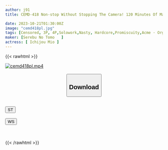 ```yaml
---
author: j91
title: CEMD-418 Non-stop Without Stopping The Camera! 120 Minutes Of Masochist Woman Who Wants To Be Made Into A Hole For Ejaculation! Mio Ichijo

date: 2023-10-21T01:30:00Z
image: "cemd418pl.jpg"
tags: [Censored, 3P, 4P,Solowork,Nasty, Hardcore,Promiscuity,Acme · Orgasm,Spanking	]
maker: [Serebu No Tomo   ]
actress: [ Ichijou Mio ]
---
```



{{< rawhtml >}}

<div class="video" data-videoid="mgJlpGXLjecQX9">
    <a href="javascript:;">
        <img src="https://my.j91.asia/posts/cemd418pl/cemd418pl.jpg" width="WIDTH" height="HEIGHT" alt="cemd418pl.mp4" loading="lazy">
    </a>
</div>

<script type="text/javascript" src="https://j91.asia/asset/on-demand-st.js"></script>

<br>
  <link rel="stylesheet" href="https://j91.asia/asset/bs5.css">
  
  <center>
  <button class="btn btn-primary" type="button" data-bs-toggle="collapse" data-bs-target=".multi-collapse" aria-expanded="false" aria-controls="multiCollapseExample1 multiCollapseExample2"><h2>Download</h2></button></center>
</p>
<div class="row">
  <div class="col">
    <div class="collapse multi-collapse" id="multiCollapseExample1">
      <div class="card card-body">
	      	      <br>
<div class="buttons">  
<a href="https://streamtape.to/v/mgJlpGXLjecQX9"><button class="btn-hover color-3"><i class="fa fa-download"></i> ST</button></a></div>
    </div>
  </div>
</div>
  <div class="col">
    <div class="collapse multi-collapse" id="multiCollapseExample2">
      <div class="card card-body">
	      <br>
<div class="buttons">
    <a href="https://wolfstream.tv/nfz0cckhq0u3"><button class="btn-hover color-9"><i class="fa fa-download"></i> WS</button></a></div>
<br><br>
      </div>
    </div>
  </div>
</div>

{{< /rawhtml >}}